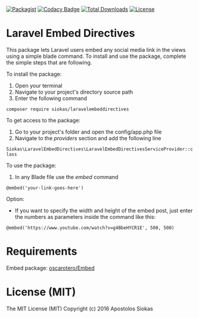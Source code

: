 [![Packagist](https://img.shields.io/badge/packagist-1.0.1-blue.svg)](https://packagist.org/packages/siokas/laravelembeddirectives#v1.0-beta)
[![Codacy Badge](https://api.codacy.com/project/badge/Grade/7e0ec2f3e88f444082f599571680af25)](https://www.codacy.com/app/apostolossiokas/laravelembeddirectives?utm_source=github.com&amp;utm_medium=referral&amp;utm_content=siokas/laravelembeddirectives&amp;utm_campaign=Badge_Grade)
[![Total Downloads](https://poser.pugx.org/siokas/laravelembeddirectives/downloads)](https://packagist.org/packages/siokas/laravelembeddirectives)
[![License](https://poser.pugx.org/siokas/laravelembeddirectives/license)](https://packagist.org/packages/siokas/laravelembeddirectives)
<!-- [![Latest Stable Version](https://poser.pugx.org/siokas/laravelembeddirectives/v/stable)](https://packagist.org/packages/siokas/laravelembeddirectives) -->


# Laravel Embed Directives

This package lets Laravel users embed any social media link in the views using a simple blade command. To install and use the package, complete the simple steps that are following.

To install the package:

1. Open your terminal
2. Navigate to your project's directory source path
3. Enter the following command

`composer require siokas/laravelembeddirectives`

To get access to the package:
1. Go to your project's folder and open the config/app.php file
2. Navigate to the *providers* section and add the following line

`Siokas\LaravelEmbedDirectives\LaravelEmbedDirectivesServiceProvider::class`

To use the package:

1. In any Blade file use the *embed* command

`@embed('your-link-goes-here')`

Option:

 - If you want to specify the width and height of the embed post, just enter the numbers as parameters inside the command like this:

`@embed('https://www.youtube.com/watch?v=g4BbeHYCR1E', 500, 500)`

# Requirements

Embed package: [oscarotero/Embed](https://github.com/oscarotero/Embed)


# License (MIT)

The MIT License (MIT)
Copyright (c) 2016 Apostolos Siokas
